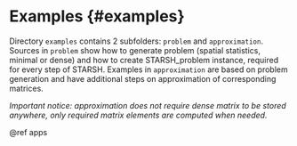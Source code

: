 Examples {#examples}
========

Directory `examples` contains 2 subfolders: `problem` and `approximation`.
Sources in `problem` show how to generate problem (spatial statistics, minimal
or dense) and how to create STARSH\_problem instance, required for every step
of STARSH. Examples in `approximation` are based on problem generation and have
additional steps on approximation of corresponding matrices.

*Important notice: approximation does not require dense matrix to be stored
anywhere, only required matrix elements are computed when needed.*

@ref apps
